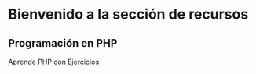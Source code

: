 # Bienvenido a la sección de recursos

Programación en PHP
---
<a href="https://github.com/LuisJoseSanchez/aprende-php-con-ejercicios">Aprende PHP con Ejercicios</a>
